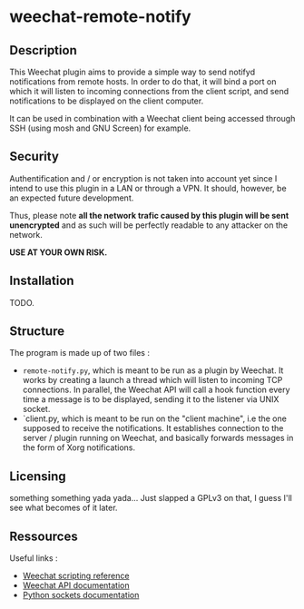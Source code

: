 # weechat-remote-notify

## Description
This Weechat plugin aims to provide a simple way to send notifyd notifications
from remote hosts. In order to do that, it will bind a port on which it will
listen to incoming connections from the client script, and send notifications to
be displayed on the client computer.

It can be used in combination with a Weechat client being accessed through SSH
(using mosh and GNU Screen) for example.

## Security
Authentification and / or encryption is not taken into account yet since I
intend to use this plugin in a LAN or through a VPN. It should, however, be an
expected future development.

Thus, please note **all the network trafic caused by this plugin will be sent
unencrypted** and as such will be perfectly readable to any attacker on the
network. 

**USE AT YOUR OWN RISK.**

## Installation

TODO.

## Structure
The program is made up of two files : 
- `remote-notify.py`, which is meant to be run as a plugin by Weechat. It works
  by creating a launch a thread which will listen to incoming TCP connections.
  In parallel, the Weechat API will call a hook function every time a message
  is to be displayed, sending it to the listener via UNIX socket.
- `client.py, which is meant to be run on the "client machine", i.e the one
  supposed to receive the notifications. It establishes connection to the
  server / plugin running on Weechat, and basically forwards messages in the
  form of Xorg notifications.


## Licensing
something something yada yada...
Just slapped a GPLv3 on that, I guess I'll see what becomes of it later.

## Ressources

Useful links : 
- [Weechat scripting reference](https://weechat.org/files/doc/devel/weechat_scripting.en.html)
- [Weechat API documentation](https://weechat.org/files/doc/stable/weechat_plugin_api.en.html)
- [Python sockets documentation](https://docs.python.org/3/library/socket.html)
